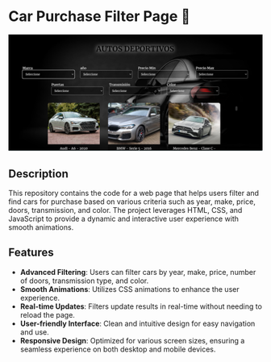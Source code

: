 # Car Purchase Filter Page 🚗

![Image Description](./img/cover-image.png)

## Description

This repository contains the code for a web page that helps users filter and find cars for purchase based on various criteria such as year, make, price, doors, transmission, and color. The project leverages HTML, CSS, and JavaScript to provide a dynamic and interactive user experience with smooth animations.

## Features

- **Advanced Filtering**: Users can filter cars by year, make, price, number of doors, transmission type, and color.
- **Smooth Animations**: Utilizes CSS animations to enhance the user experience.
- **Real-time Updates**: Filters update results in real-time without needing to reload the page.
- **User-friendly Interface**: Clean and intuitive design for easy navigation and use.
- **Responsive Design**: Optimized for various screen sizes, ensuring a seamless experience on both desktop and mobile devices.
